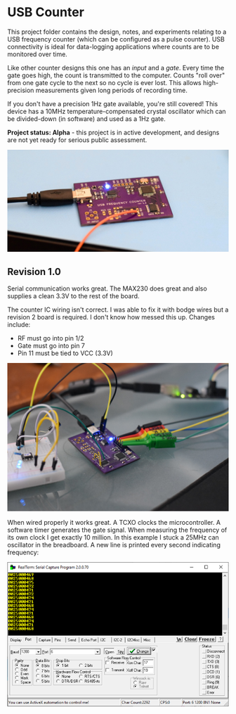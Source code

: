 # USB Counter

This project folder contains the design, notes, and experiments relating to a USB frequency counter (which can be configured as a pulse counter). USB connectivity is ideal for data-logging applications where counts are to be monitored over time. 

Like other counter designs this one has an _input_ and a _gate_. Every time the gate goes high, the count is transmitted to the computer. Counts "roll over" from one gate cycle to the next so no cycle is ever lost. This allows high-precision measurements given long periods of recording time.

If you don't have a precision 1Hz gate available, you're still covered! This device has a 10MHz temperature-compensated crystal oscillator which can be divided-down (in software) and used as a 1Hz gate.

**Project status: Alpha** - this project is in active development, and designs are not yet ready for serious public assessment.

![](graphics/2019-07-25.jpg)

## Revision 1.0

Serial communication works great. The MAX230 does great and also supplies a clean 3.3V to the rest of the board.

The counter IC wiring isn't correct. I was able to fix it with bodge wires but a revision 2 board is required. I don't know how messed this up. Changes include:

* RF must go into pin 1/2
* Gate must go into pin 7
* Pin 11 must be tied to VCC (3.3V)

![](graphics/2019-07-26-bodge.JPG)

When wired properly it works great. A TCXO clocks the microcontroller. A software timer generates the gate signal. When measuring the frequency of its own clock I get exactly 10 million. In this example I stuck a 25MHz can oscillator in the breadboard. A new line is printed every second indicating frequency:

![](graphics/2019-07-26-output.png)